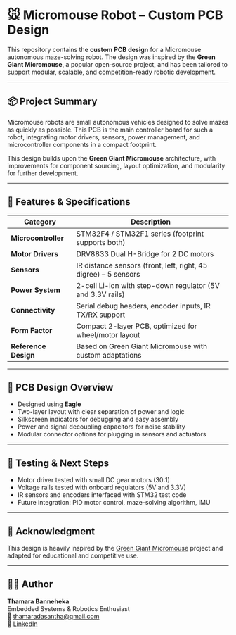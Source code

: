 
# 🐭 Micromouse Robot – Custom PCB Design

This repository contains the **custom PCB design** for a Micromouse autonomous maze-solving robot. The design was inspired by the **Green Giant Micromouse**, a popular open-source project, and has been tailored to support modular, scalable, and competition-ready robotic development.

---

## 📦 Project Summary

Micromouse robots are small autonomous vehicles designed to solve mazes as quickly as possible. This PCB is the main controller board for such a robot, integrating motor drivers, sensors, power management, and microcontroller components in a compact footprint.

This design builds upon the **Green Giant Micromouse** architecture, with improvements for component sourcing, layout optimization, and modularity for further development.

---

## 🧠 Features & Specifications

| Category               | Description                                               |
|------------------------|-----------------------------------------------------------|
| **Microcontroller**    | STM32F4 / STM32F1 series (footprint supports both)        |
| **Motor Drivers**      | DRV8833 Dual H-Bridge for 2 DC motors                     |
| **Sensors**            | IR distance sensors (front, left, right, 45 digree) – 5 sensors |
| **Power System**       | 2-cell Li-ion with step-down regulator (5V and 3.3V rails)|
| **Connectivity**       | Serial debug headers, encoder inputs, IR TX/RX support    |
| **Form Factor**        | Compact 2-layer PCB, optimized for wheel/motor layout     |
| **Reference Design**   | Based on Green Giant Micromouse with custom adaptations   |

---

## 📐 PCB Design Overview

- Designed using **Eagle**
- Two-layer layout with clear separation of power and logic
- Silkscreen indicators for debugging and easy assembly
- Power and signal decoupling capacitors for noise stability
- Modular connector options for plugging in sensors and actuators

---


## 🧪 Testing & Next Steps

- Motor driver tested with small DC gear motors (30:1)
- Voltage rails tested with onboard regulators (5V and 3.3V)
- IR sensors and encoders interfaced with STM32 test code
- Future integration: PID motor control, maze-solving algorithm, IMU

---

## 📝 Acknowledgment

This design is heavily inspired by the [Green Giant Micromouse](https://github.com/davidtavarez/green-giant) project and adapted for educational and competitive use.

---

## 👨‍💻 Author

**Thamara Banneheka**  
Embedded Systems & Robotics Enthusiast  
📧 thamaradasantha@gmail.com  
🔗 [LinkedIn](https://www.linkedin.com/in/thamara-dasantha-banneheka/)
